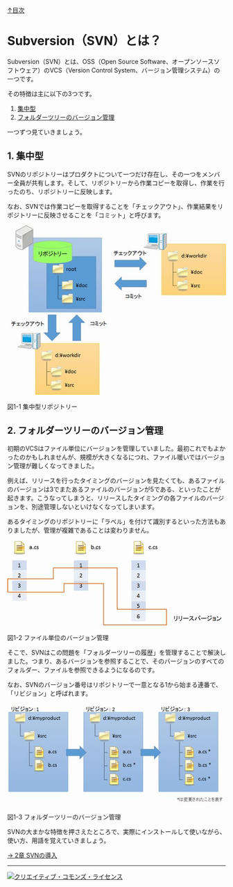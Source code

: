 [↑目次](readme.md "目次")

# Subversion（SVN）とは？

Subversion（SVN）とは、OSS（Open Source Software、オープンソースソフトウェア）のVCS（Version Control System、バージョン管理システム）の一つです。

その特徴は主に以下の3つです。

1. [集中型](#centralized)
1. [フォルダーツリーのバージョン管理](#folder-tree)

一つずつ見ていきましょう。

## <a name="centralized"></a>1. 集中型
SVNのリポジトリーはプロダクトについて一つだけ存在し、その一つをメンバー全員が共有します。そして、リポジトリーから作業コピーを取得し、作業を行ったのち、リポジトリーに反映します。

なお、SVNでは作業コピーを取得することを「チェックアウト」、作業結果をリポジトリーに反映させることを「コミット」と呼びます。

![集中型リポジトリー](images/chapter-1-1.jpg)

図1-1 集中型リポジトリー

## <a name="folder-tree"></a>2. フォルダーツリーのバージョン管理

初期のVCSはファイル単位にバージョンを管理していました。最初これでもよかったのかもしれませんが、規模が大きくなるにつれ、ファイル暖いではバージョン管理が難しくなってきました。

例えば、リリースを行ったタイミングのバージョンを見たくても、あるファイルのバージョンは3でまたあるファイルのバージョンが5である、といったことが起きます。こうなってしまうと、リリースしたタイミングの各ファイルのバージョンを、別途管理しないといけなくなってしまいます。

あるタイミングのリポジトリーに「ラベル」を付けて識別するといった方法もありましたが、管理が複雑であることは変わりません。

![ファイル単位のバージョン管理](images/chapter-1-2.jpg)

図1-2 ファイル単位のバージョン管理

そこで、SVNはこの問題を「フォルダーツリーの履歴」を管理することで解決しました。つまり、あるバージョンを参照することで、そのバージョンのすべてのフォルダー、ファイルを参照できるようになるのです。

なお、SVNのバージョン番号はリポジトリーで一意となる1から始まる連番で、「リビジョン」と呼ばれます。

![フォルダーツリーのバージョン管理](images/chapter-1-3.jpg)

図1-3 フォルダーツリーのバージョン管理

SVNの大まかな特徴を押さえたところで、実際にインストールして使いながら、使い方、用語を覚えていきましょう。

[→ 2章 SVNの導入](2.installing-svn.md "SVNの導入")

----------

<a rel="license" href="http://creativecommons.org/licenses/by-sa/3.0/deed.ja"><img alt="クリエイティブ・コモンズ・ライセンス" style="border-width:0" src="http://i.creativecommons.org/l/by-sa/3.0/88x31.png" /></a>